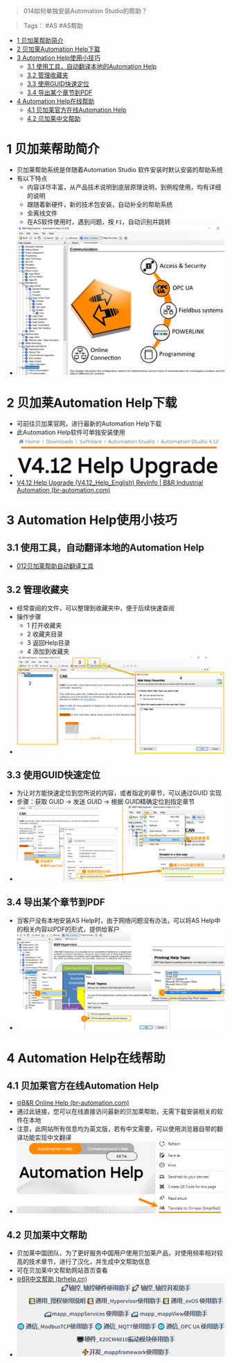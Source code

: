> 014如何单独安装Automation Studio的帮助？

> Tags： #AS #AS帮助

- [1 贝加莱帮助简介](#1%20%E8%B4%9D%E5%8A%A0%E8%8E%B1%E5%B8%AE%E5%8A%A9%E7%AE%80%E4%BB%8B)
- [2 贝加莱Automation Help下载](#2%20%E8%B4%9D%E5%8A%A0%E8%8E%B1Automation%20Help%E4%B8%8B%E8%BD%BD)
- [3 Automation Help使用小技巧](#3%20Automation%20Help%E4%BD%BF%E7%94%A8%E5%B0%8F%E6%8A%80%E5%B7%A7)
	- [3.1 使用工具，自动翻译本地的Automation Help](#3.1%20%E4%BD%BF%E7%94%A8%E5%B7%A5%E5%85%B7%EF%BC%8C%E8%87%AA%E5%8A%A8%E7%BF%BB%E8%AF%91%E6%9C%AC%E5%9C%B0%E7%9A%84Automation%20Help)
	- [3.2 管理收藏夹](#3.2%20%E7%AE%A1%E7%90%86%E6%94%B6%E8%97%8F%E5%A4%B9)
	- [3.3 使用GUID快速定位](#3.3%20%E4%BD%BF%E7%94%A8GUID%E5%BF%AB%E9%80%9F%E5%AE%9A%E4%BD%8D)
	- [3.4 导出某个章节到PDF](#3.4%20%E5%AF%BC%E5%87%BA%E6%9F%90%E4%B8%AA%E7%AB%A0%E8%8A%82%E5%88%B0PDF)
- [4 Automation Help在线帮助](#4%20Automation%20Help%E5%9C%A8%E7%BA%BF%E5%B8%AE%E5%8A%A9)
	- [4.1 贝加莱官方在线Automation Help](#4.1%20%E8%B4%9D%E5%8A%A0%E8%8E%B1%E5%AE%98%E6%96%B9%E5%9C%A8%E7%BA%BFAutomation%20Help)
	- [4.2 贝加莱中文帮助](#4.2%20%E8%B4%9D%E5%8A%A0%E8%8E%B1%E4%B8%AD%E6%96%87%E5%B8%AE%E5%8A%A9)

# 1 贝加莱帮助简介

- 贝加莱帮助系统是伴随着Automation Studio 软件安装时默认安装的帮助系统
- 有以下特点
    - 内容详尽丰富，从产品技术说明到底层原理说明，到例程使用，均有详细的说明
    - 跟随着新硬件，新的技术包安装，自动补全的帮助系统
    - 全离线文件
    - 在AS软件使用时，遇到问题，按 `F1`，自动识别并跳转
- ![](FILES/014AutomationHelp贝加莱帮助使用与建议/image-20231214132027365.png)

# 2 贝加莱Automation Help下载

- 可前往贝加莱官网，进行最新的Automation Help下载
- 此Automation Help软件可单独安装使用
- ![](FILES/014AutomationHelp贝加莱帮助使用与建议/image-20231214133233057.png)
- [V4.12 Help Upgrade (V4.12_Help_English) RevInfo | B&R Industrial Automation (br-automation.com)](https://www.br-automation.com/en/downloads/software/automation-studio/automation-studio-412/v412-help-upgrade-v412-help-english-revinfo/)

# 3 Automation Help使用小技巧

## 3.1 使用工具，自动翻译本地的Automation Help

- [012贝加莱帮助自动翻译工具](/C07_工具/012贝加莱帮助自动翻译工具.md)

## 3.2 管理收藏夹

- 经常查阅的文件，可以整理到收藏夹中，便于后续快速查阅
- 操作步骤
    - 1 打开收藏夹
    - 2 收藏夹目录
    - 3 返回Help目录
    - 4 添加到收藏夹
- ![](FILES/014AutomationHelp贝加莱帮助使用与建议/image-20231214133517854.png)

## 3.3 使用GUID快速定位

- 为让对方能快速定位到您所说的内容，或者指定的章节，可以通过GUID 实现
- 步骤：获取 GUID → 发送 GUID → 根据 GUID精确定位到指定章节
- ![](FILES/014AutomationHelp贝加莱帮助使用与建议/image-20231214133931820.png)

## 3.4 导出某个章节到PDF

- 当客户没有本地安装AS Help时，由于网络问题没有办法，可以将AS Help中的相关内容以PDF的形式，提供给客户
- ![](FILES/014AutomationHelp贝加莱帮助使用与建议/image-20231214134214403.png)

# 4 Automation Help在线帮助

## 4.1 贝加莱官方在线Automation Help

- [🌐B&R Online Help (br-automation.com)](https://help.br-automation.com/#/en/4)
- 通过此链接，您可以在线直接访问最新的贝加莱帮助，无需下载安装相关的软件在本地
- 注意，此网站所有信息均为英文版，若有中文需要，可以使用浏览器自带的翻译功能实现中文翻译
- ![](FILES/014AutomationHelp贝加莱帮助使用与建议/image-20231214150431336.png)

## 4.2 贝加莱中文帮助

- 贝加莱中国团队，为了更好服务中国用户使用贝加莱产品，对使用频率相对较高的技术章节，进行了汉化，并生成中文帮助信息
- 可在贝加莱中文帮助网站首页查看
- [🌐BR中文帮助 (brhelp.cn)](https://www.brhelp.cn/#/)
- ![](FILES/014AutomationHelp贝加莱帮助使用与建议/image-20231214150831270.png)
